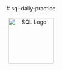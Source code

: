 <center># sql-daily-practice</center>
<br>

<div align="center">
  <img src="https://img.icons8.com/color/96/000000/sql.png" alt="SQL Logo" width="120"/>
</div>
